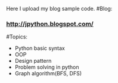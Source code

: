 Here I upload my blog sample code.
#Blog:
### http://jpython.blogspot.com/

#Topics:
+ Python basic syntax
+ OOP
+ Design pattern
+ Problem solving in python
+ Graph algorithm(BFS, DFS)


